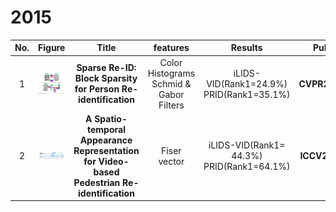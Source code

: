 # 2015

                             
|No.|Figure   |Title   |features | Results  |Pub.  |Links|
|:-----:|:-----:|:-----:|:-----:|:---:|:---:|:------:|
|1|![CVPR2015](data/1.png)|__Sparse Re-ID: Block Sparsity for Person Re-identification__|Color Histograms Schmid & Gabor Filters|iLIDS-VID(Rank1=24.9%) PRID(Rank1=35.1%)|__CVPR2015__|[paper](http://openaccess.thecvf.com/content_cvpr_workshops_2015/W14/papers/Karanam_Sparse_Re-Id_Block_2015_CVPR_paper.pdf)|
|2|![ICCV2015](data/2.png)|__A Spatio-temporal Appearance Representation for Video-based Pedestrian Re-identification__|Fiser vector|iLIDS-VID(Rank1= 44.3%) PRID(Rank1=64.1%)|__ICCV2015__|[paper](https://ieeexplore.ieee.org/stamp/stamp.jsp?tp=&arnumber=7410791)|